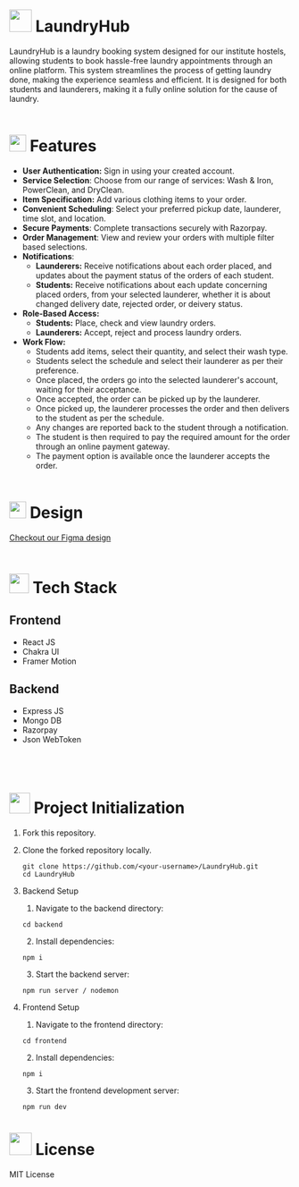 #  <img src="https://github.com/NightFury742/LaundriX/assets/119070798/5afc3cc0-69c9-45d9-83ff-faafbc888a8d" height="40px"> LaundryHub

LaundryHub is a laundry booking system designed for our institute hostels, allowing students to book hassle-free laundry appointments through an online platform. This system streamlines the process of getting laundry done, making the experience seamless and efficient. It is designed for both students and launderers, making it a fully online solution for the cause of laundry.
<Br><Br>

# <img src="https://github.com/NightFury742/LaundriX/assets/119070798/ec2ddfa4-c318-4a76-9296-872e8d5fab3f" height="30px"> Features

* **User Authentication:** Sign in using your created account.
* **Service Selection**: Choose from our range of services: Wash & Iron, PowerClean, and DryClean.
* **Item Specification:** Add various clothing items to your order.
* **Convenient Scheduling**: Select your preferred pickup date, launderer, time slot, and location.
* **Secure Payments**: Complete transactions securely with Razorpay.
* **Order Management**: View and review your orders with multiple filter based selections.
* **Notifications**:
     - **Launderers:** Receive notifications about each order placed, and updates about the payment status of the orders of each student.
     - **Students:** Receive notifications about each update concerning placed orders, from your selected launderer, whether it is about                changed delivery date, rejected order, or deivery status.
* **Role-Based Access:**
     - **Students:** Place, check and view laundry orders.
     - **Launderers:** Accept, reject and process laundry orders.
* **Work Flow:**
     - Students add items, select their quantity, and select their wash type.
     - Students select the schedule and select their launderer as per their preference.
     - Once placed, the orders go into the selected launderer's account, waiting for their acceptance.
     - Once accepted, the order can be picked up by the launderer.
     - Once picked up, the launderer processes the order and then delivers to the student as per the schedule.
     - Any changes are reported back to the student through a notification.
     - The student is then required to pay the required amount for the order through an online payment gateway.
     - The payment option is available once the launderer accepts the order.
<Br><Br>

# <img src="https://github.com/NightFury742/LaundriX/assets/119070798/28a131bf-d93f-44a2-b368-7eaa1476685b" height="30px"> Design

[Checkout our Figma design](https://www.figma.com/file/Yq77JsE5rNfOIuwUEYgqtr/Laundrix?type=design&t=q4XGVlCGgkAkNEar-6)
<Br><Br>

# <img src="https://github.com/NightFury742/LaundriX/assets/119070798/6f622e92-9e0d-492c-a901-c5969a1140c0" height="35"> Tech Stack

## Frontend
* React JS
* Chakra UI
* Framer Motion

## Backend
* Express JS
* Mongo DB
* Razorpay
* Json WebToken

<Br><Br>

# <img height="37px" src="https://github.com/NightFury742/LaundriX/assets/119070798/6c1290e3-d35c-4828-8023-ba99194b3991"> Project Initialization
1. Fork this repository.
2. Clone the forked repository locally.
     ```
     git clone https://github.com/<your-username>/LaundryHub.git
     cd LaundryHub
     ```
3. Backend Setup
     1. Navigate to the backend directory:
     ```
     cd backend
     ```
     2. Install dependencies:
     ```
     npm i
     ```
     3. Start the backend server:
     ```
     npm run server / nodemon 
     ```
     
5. Frontend Setup
     1. Navigate to the frontend directory:
     ```
     cd frontend
     ```
     2. Install dependencies:
     ```
     npm i
     ```
     3. Start the frontend development server:
     ```
     npm run dev
     ```


# <img height="40px" src="https://github.com/NightFury742/LaundriX/assets/119070798/143a52c0-b60d-4f57-b38f-3e5156e124d9"> License

MIT License
